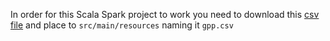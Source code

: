 In order for this Scala Spark project to work you need to download this [csv file](https://zenodo.org/record/4311577#.X8-yMdgzaUk) and place to ```src/main/resources```
naming it ```gpp.csv```